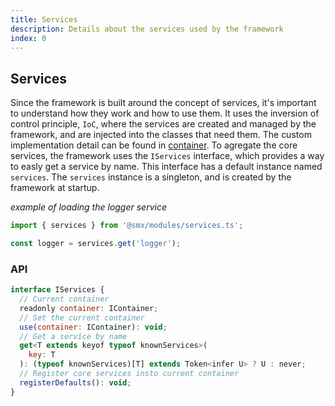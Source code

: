 ```yaml
---
title: Services
description: Details about the services used by the framework
index: 0
---
```


## Services

Since the framework is built around the concept of services, it's important to understand how they work and how to use them. It uses the inversion of control principle, `IoC`, where the services are created and managed by the framework, and are injected into the classes that need them. The custom implementation detail can be found in [container](/advanced/container). To agregate the core services, the framework uses the `IServices` interface, which provides a way to easly get a service by name. This interface has a default instance named `services`. The `services` instance is a singleton, and is created by the framework at startup.


*example of loading the logger service*
```javascript
import { services } from '@smx/modules/services.ts';

const logger = services.get('logger');
```

### API

```javascript
interface IServices {
  // Current container
  readonly container: IContainer;
  // Set the current container
  use(container: IContainer): void;
  // Get a service by name
  get<T extends keyof typeof knownServices>(
    key: T
  ): (typeof knownServices)[T] extends Token<infer U> ? U : never;
  // Register core services insto current container
  registerDefaults(): void;
}
```

